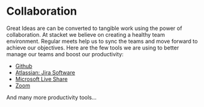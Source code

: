 # Collaboration

Great Ideas are can be converted to tangible work using the power of collaboration. At stacket we believe on creating a healthy team environment. Regular meets help us to sync the teams and move forward to achieve our objectives. Here are the few tools we are using to better manage our teams and boost our productivity:

- [Github](https://docs.github.com/en)
- [Atlassian: Jira Software](https://www.atlassian.com/software/jira/guides)
- [Microsoft Live Share](https://visualstudio.microsoft.com/services/live-share/)
- [Zoom](https://zoom.us/)

And many more productivity tools...
